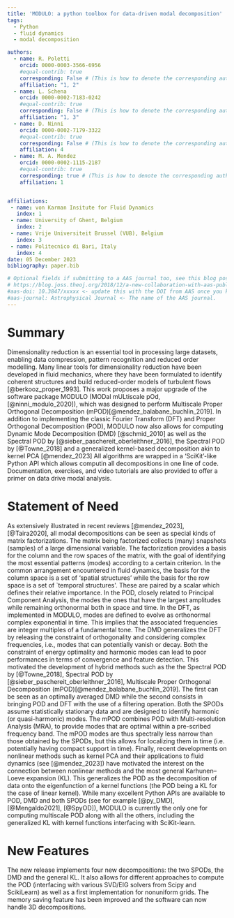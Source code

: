 ```yaml
---
title: 'MODULO: a python toolbox for data-driven modal decomposition'
tags:
  - Python
  - fluid dynamics 
  - modal decomposition

authors:
  - name: R. Poletti
    orcid: 0000-0003-3566-6956
    #equal-contrib: true
    corresponding: False # (This is how to denote the corresponding author)
    affiliation: "1, 2" 
  - name: L. Schena
    orcid: 0000-0002-7183-0242
    #equal-contrib: true
    corresponding: False # (This is how to denote the corresponding author)
    affiliation: "1, 3"
  - name: D. Ninni
    orcid: 0000-0002-7179-3322
    #equal-contrib: true
    corresponding: False # (This is how to denote the corresponding author)
    affiliation: 4
  - name: M. A. Mendez
    orcid: 0000-0002-1115-2187
    #equal-contrib: true
    corresponding: true # (This is how to denote the corresponding author)
    affiliation: 1


affiliations:
 - name: von Karman Insitute for Fluid Dynamics
   index: 1
 - name: University of Ghent, Belgium
   index: 2
 - name: Vrije Universiteit Brussel (VUB), Belgium
   index: 3
 - name: Politecnico di Bari, Italy
   index: 4
date: 05 December 2023
bibliography: paper.bib

# Optional fields if submitting to a AAS journal too, see this blog post:
# https://blog.joss.theoj.org/2018/12/a-new-collaboration-with-aas-publishing
#aas-doi: 10.3847/xxxxx <- update this with the DOI from AAS once you know it.
#aas-journal: Astrophysical Journal <- The name of the AAS journal.
---
```


# Summary
Dimensionality reduction is an essential tool in processing large datasets, enabling data compression, pattern recognition and reduced order modelling. Many linear tools for dimensionality reduction have been developed in fluid mechanics, where they have been formulated to identify coherent structures and build reduced-order models of turbulent flows [@berkooz_proper_1993]. 
This work proposes a major upgrade of the software package MODULO (MODal mULtiscale pOd,[@ninni_modulo_2020]), which was designed to perform Multiscale Proper Orthogonal Decomposition (mPOD)[@mendez_balabane_buchlin_2019]. In addition to implementing the classic Fourier Transform (DFT) and Proper Orthogonal Decomposition (POD), MODULO now also allows for computing Dynamic Mode Decomposition (DMD) [@schmid_2010] as well as the Spectral POD by [@sieber_paschereit_oberleithner_2016], the Spectral POD by [@Towne_2018] and a generalized kernel-based decomposition akin to kernel PCA [@mendez_2023]
All algorithms are wrapped in a ‘SciKit’-like Python API which allows computin all decompositions in one line of code. Documentation, exercises, and video tutorials are also provided to offer a primer on data drive modal analysis.

# Statement of Need
As extensively illustrated in recent reviews [@mendez_2023], [@Taira2020], all modal decompositions can be seen as special kinds of matrix factorizations. The matrix being factorized collects (many) snapshots (samples) of a large dimensional variable.
The factorization provides a basis for the column and the row spaces of the matrix, with the goal of identifying the most essential patterns (modes) according to a certain criterion. In the common arrangement encountered in fluid dynamics, the basis for the column space is a set of ‘spatial structures’ while the basis for the row space is a set of `temporal structures'. These are paired by a scalar which defines their relative importance. 
In the POD, closely related to Principal Component Analysis, the modes the ones that have the largest amplitudes while remaining orthonormal both in space and time.  In the DFT, as implemented in MODULO, modes are defined to evolve as orthonormal complex exponential in time. This implies that the associated frequencies are integer multiples of a fundamental tone. The DMD generalizes the DFT by releasing the constraint of orthogonality and considering complex frequencies, i.e., modes that can potentially vanish or decay. 
Both the constraint of energy optimality and harmonic modes can lead to poor performances in terms of convergence and feature detection. This motivated the development of hybrid methods such as the the Spectral POD by [@Towne_2018], Spectral POD by [@sieber_paschereit_oberleithner_2016], Multiscale Proper Orthogonal Decomposition (mPOD)[@mendez_balabane_buchlin_2019]. The first can be seen as an optimally averaged DMD while the second consists in bringing POD and DFT with the use of a filtering operation. Both the SPODs assume statistically stationary data and are designed to identify harmonic (or quasi-harmonic) modes. The mPOD combines POD with Multi-resolution Analysis (MRA), to provide modes that are optimal within a pre-scribed frequency band. The mPOD modes are thus spectrally less narrow than those obtained by the SPODs, but this allows for localizing them in time (i.e. potentially having compact support in time).
Finally, recent developments on nonlinear methods such as kernel PCA and their applications to fluid dynamics (see [@mendez_2023]) have motivated the interest on the connection between nonlinear methods and the most general Karhunen–Loeve expansion (KL). This generalizes the POD as the decomposition of data onto the eigenfunction of a kernel functions (the POD being a KL for the case of linear kernel). 
While many excellent Python APIs are available to POD, DMD and both SPODs (see for example [@py_DMD], [@Mengaldo2021], [@SpyOD]), MODULO is currently the only one for computing multiscale POD along with all the others, including the generalized KL with kernel functions interfacing with SciKit-learn.


# New Features 
The new release implements four new decompositions: the two SPODs, the DMD and the general KL. It also allows for different approaches to compute the POD (interfacing with various SVD/EIG solvers from Scipy and ScikiLearn) as well as a first implementation for nonuniform grids. The memory saving feature has been improved and the software can now handle 3D decompositions.



